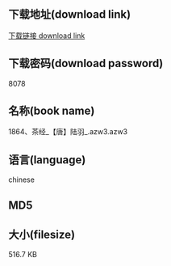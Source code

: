 ## 下载地址(download link)
[下载链接 download link](https://tutu365.netlify.app/?s=1864%E3%80%81%E8%8C%B6%E7%BB%8F_%E3%80%90%E5%94%90%E3%80%91%E9%99%86%E7%BE%BD_.azw3)

## 下载密码(download password)
8078

## 名称(book name)
1864、茶经_【唐】陆羽_.azw3.azw3

## 语言(language)
chinese

## MD5


## 大小(filesize)
516.7 KB
